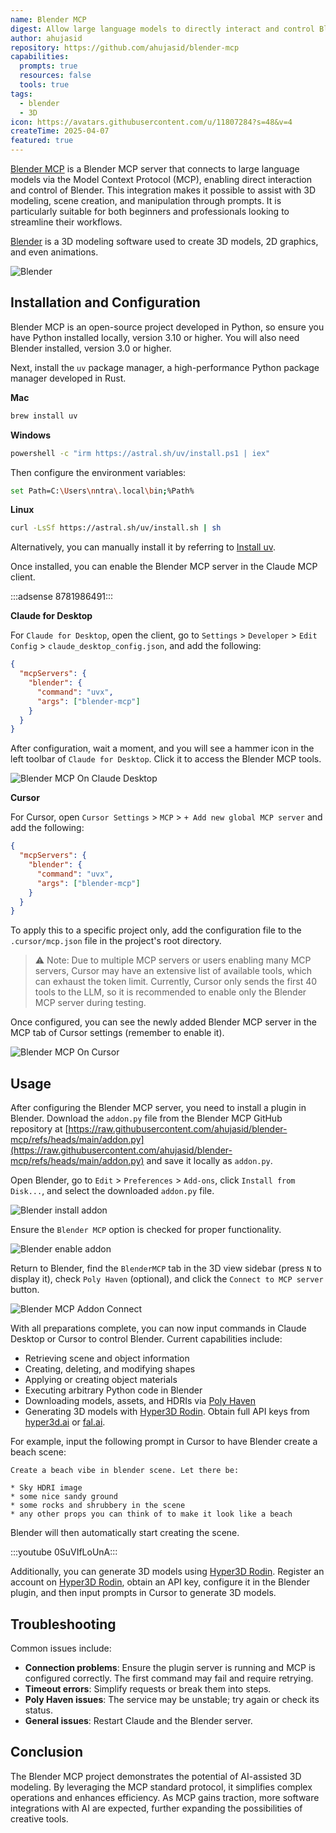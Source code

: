 ```yaml
---
name: Blender MCP
digest: Allow large language models to directly interact and control Blender
author: ahujasid
repository: https://github.com/ahujasid/blender-mcp
capabilities:
  prompts: true
  resources: false
  tools: true
tags:
  - blender
  - 3D
icon: https://avatars.githubusercontent.com/u/11807284?s=48&v=4
createTime: 2025-04-07
featured: true
---
```


[Blender MCP](https://github.com/ahujasid/blender-mcp) is a Blender MCP server that connects to large language models via the Model Context Protocol (MCP), enabling direct interaction and control of Blender. This integration makes it possible to assist with 3D modeling, scene creation, and manipulation through prompts. It is particularly suitable for both beginners and professionals looking to streamline their workflows.

[Blender](https://www.blender.org/) is a 3D modeling software used to create 3D models, 2D graphics, and even animations.

![Blender](/images/blender.png)

## Installation and Configuration

Blender MCP is an open-source project developed in Python, so ensure you have Python installed locally, version 3.10 or higher. You will also need Blender installed, version 3.0 or higher.

Next, install the `uv` package manager, a high-performance Python package manager developed in Rust.

**Mac**

```bash
brew install uv
```

**Windows**

```bash
powershell -c "irm https://astral.sh/uv/install.ps1 | iex"
```

Then configure the environment variables:

```bash
set Path=C:\Users\nntra\.local\bin;%Path%
```

**Linux**

```bash
curl -LsSf https://astral.sh/uv/install.sh | sh
```

Alternatively, you can manually install it by referring to [Install uv](https://docs.astral.sh/uv/getting-started/installation/).

Once installed, you can enable the Blender MCP server in the Claude MCP client.

:::adsense 8781986491:::

**Claude for Desktop**

For `Claude for Desktop`, open the client, go to `Settings` > `Developer` > `Edit Config` > `claude_desktop_config.json`, and add the following:

```json
{
  "mcpServers": {
    "blender": {
      "command": "uvx",
      "args": ["blender-mcp"]
    }
  }
}
```

After configuration, wait a moment, and you will see a hammer icon in the left toolbar of `Claude for Desktop`. Click it to access the Blender MCP tools.

![Blender MCP On Claude Desktop](/images/blender-mcp-on-claude-desktop.png)

**Cursor**

For Cursor, open `Cursor Settings` > `MCP` > `+ Add new global MCP server` and add the following:

```json
{
  "mcpServers": {
    "blender": {
      "command": "uvx",
      "args": ["blender-mcp"]
    }
  }
}
```

To apply this to a specific project only, add the configuration file to the `.cursor/mcp.json` file in the project's root directory.

> ⚠️ Note: Due to multiple MCP servers or users enabling many MCP servers, Cursor may have an extensive list of available tools, which can exhaust the token limit. Currently, Cursor only sends the first 40 tools to the LLM, so it is recommended to enable only the Blender MCP server during testing.

Once configured, you can see the newly added Blender MCP server in the MCP tab of Cursor settings (remember to enable it).

![Blender MCP On Cursor](/images/blender-mcp-on-cursor.png)

## Usage

After configuring the Blender MCP server, you need to install a plugin in Blender. Download the `addon.py` file from the Blender MCP GitHub repository at [https://raw.githubusercontent.com/ahujasid/blender-mcp/refs/heads/main/addon.py](https://raw.githubusercontent.com/ahujasid/blender-mcp/refs/heads/main/addon.py) and save it locally as `addon.py`.

Open Blender, go to `Edit` > `Preferences` > `Add-ons`, click `Install from Disk...`, and select the downloaded `addon.py` file.

![Blender install addon](/images/blender-install-addon.png)

Ensure the `Blender MCP` option is checked for proper functionality.

![Blender enable addon](/images/blender-enable-addon.png)

Return to Blender, find the `BlenderMCP` tab in the 3D view sidebar (press `N` to display it), check `Poly Haven` (optional), and click the `Connect to MCP server` button.

![Blender MCP Addon Connect](/images/blender-mcp-addon-connect.png)

With all preparations complete, you can now input commands in Claude Desktop or Cursor to control Blender. Current capabilities include:

- Retrieving scene and object information
- Creating, deleting, and modifying shapes
- Applying or creating object materials
- Executing arbitrary Python code in Blender
- Downloading models, assets, and HDRIs via [Poly Haven](https://polyhaven.com/)
- Generating 3D models with [Hyper3D Rodin](https://hyper3d.ai/). Obtain full API keys from [hyper3d.ai](https://hyper3d.ai/) or [fal.ai](https://fal.ai/).

For example, input the following prompt in Cursor to have Blender create a beach scene:

```
Create a beach vibe in blender scene. Let there be:

* Sky HDRI image
* some nice sandy ground
* some rocks and shrubbery in the scene
* any other props you can think of to make it look like a beach
```

Blender will then automatically start creating the scene.

:::youtube 0SuVIfLoUnA:::

Additionally, you can generate 3D models using [Hyper3D Rodin](https://hyper3d.ai/). Register an account on [Hyper3D Rodin](https://hyper3d.ai/), obtain an API key, configure it in the Blender plugin, and then input prompts in Cursor to generate 3D models.

## Troubleshooting

Common issues include:

- **Connection problems**: Ensure the plugin server is running and MCP is configured correctly. The first command may fail and require retrying.
- **Timeout errors**: Simplify requests or break them into steps.
- **Poly Haven issues**: The service may be unstable; try again or check its status.
- **General issues**: Restart Claude and the Blender server.

## Conclusion

The Blender MCP project demonstrates the potential of AI-assisted 3D modeling. By leveraging the MCP standard protocol, it simplifies complex operations and enhances efficiency. As MCP gains traction, more software integrations with AI are expected, further expanding the possibilities of creative tools.
